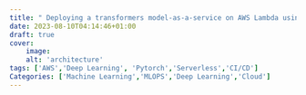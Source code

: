 ```yaml
---
title: " Deploying a transformers model-as-a-service on AWS Lambda using Terraform "
date: 2023-08-10T04:14:46+01:00
draft: true
cover:
    image: 
    alt: 'architecture'
tags: ['AWS','Deep Learning', 'Pytorch','Serverless','CI/CD']
Categories: ['Machine Learning','MLOPS','Deep Learning','Cloud']
---
```

